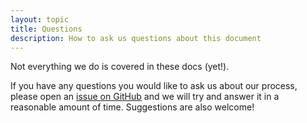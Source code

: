 ```yaml
---
layout: topic
title: Questions
description: How to ask us questions about this document
---
```


Not everything we do is covered in these docs (yet!).

If you have any questions you would like to ask us about our process, please
open an [issue on
GitHub](https://github.com/highgroove/not-so-secret-sauce/issues) and we will
try and answer it in a reasonable amount of time. Suggestions are also welcome!
